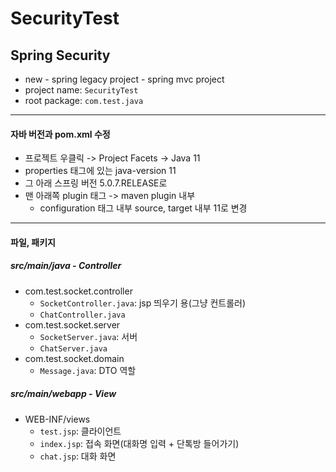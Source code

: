 # SecurityTest
## Spring Security
- new - spring legacy project - spring mvc project
- project name: `SecurityTest`
- root package: `com.test.java`

---

#### 자바 버전과 pom.xml 수정

- 프로젝트 우클릭 -> Project Facets -> Java 11
- properties 태그에 있는 java-version 11
- 그 아래 스프링 버전 5.0.7.RELEASE로
- 맨 아래쪽 plugin 태그 -> maven plugin 내부
  - configuration 태그 내부 source, target 내부 11로 변경

---

#### 파일, 패키지

##### src/main/java - Controller
- com.test.socket.controller
  - `SocketController.java`: jsp 띄우기 용(그냥 컨트롤러)
  - `ChatController.java`
- com.test.socket.server
  - `SocketServer.java`: 서버
  - `ChatServer.java`
- com.test.socket.domain
  - `Message.java`: DTO 역할

##### src/main/webapp - View
- WEB-INF/views
  - `test.jsp`: 클라이언트
  - `index.jsp`: 접속 화면(대화명 입력 + 단톡방 들어가기)
  - `chat.jsp`: 대화 화면
